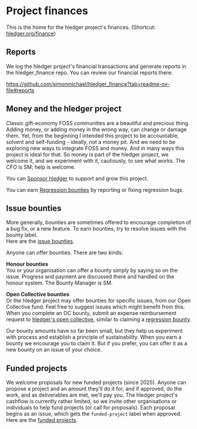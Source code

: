 # Project finances

<div class=pagetoc>

<!-- toc -->
</div>

This is the home for the hledger project's finances. (Shortcut: [hledger.org/finance](https://hledger.org/finance))

## Reports

We log the hledger project's financial transactions and generate reports in the hledger_finance repo.
You can review our financial reports there:

https://github.com/simonmichael/hledger_finance?tab=readme-ov-file#reports

## Money and the hledger project

Classic gift-economy FOSS communities are a beautiful and precious thing.
Adding money, or adding money in the wrong way, can change or damage them.
Yet, from the beginning I intended this project to be accountable, solvent and self-funding - ideally, not a money pit.
And we need to be exploring new ways to integrate FOSS and money.
And in many ways this project is ideal for that.
So money is part of the hledger project, we welcome it, and we experiment with it, cautiously, to see what works.
The CFO is SM; help is welcome.
<!-- I know we would enjoy having more bugs resolved, more and better features, and a faster rate of improvement. -->

You can [Sponsor hledger](sponsor.md) to support and grow this project.

You can earn [Regression bounties](REGRESSIONS.md) by reporting or fixing regression bugs.

## Issue bounties

More generally, bounties are sometimes offered to encourage completion of a bug fix, or a new feature.
To earn bounties, try to resolve issues with the bounty label.\
Here are the [issue bounties](https://github.com/simonmichael/hledger/issues/?q=is%3Aissue%20state%3Aopen%20label%3Abounty).

Anyone can offer bounties. There are two kinds:

**Honour bounties**\
You or your organisation can offer a bounty simply by saying so on the issue.
Progress and payment are discussed there and handled on the honour system.
The Bounty Manager is SM.

**Open Collective bounties**\
Or the hledger project may offer bounties for specific issues, from our Open Collective fund.
Feel free to suggest issues which might benefit from this.
When you complete an OC bounty, submit an expense reimbursement request to [hledger's open collective](https://opencollective.com/hledger),
similar to claiming a [regression bounty](REGRESSIONS.md).

Our bounty amounts have so far been small, but they help us experiment with process and establish a principle of sustainability.
When you earn a bounty we encourage you to claim it. But if you prefer, you can offer it as a new bounty on an issue of your choice.

## Funded projects

We welcome proposals for new funded projects (since 2025).
Anyone can propose a project and an amount they'll do it for,
and if approved, do the work, and as deliverables are met, we'll pay you.
The hledger project's cashflow is currently rather limited,
so we invite other organisations or individuals to help fund projects (or call for proposals).
Each proposal begins as an issue, which gets the `funded-project` label when approved.
Here are the [funded projects](https://github.com/simonmichael/hledger/issues/?q=is%3Aissue%20state%3Aopen%20label%3Afunded-project).
